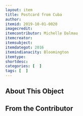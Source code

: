 ```yaml
---
layout: item
title: Postcard from Cuba
author: 
itemid: 2019-10-01-0020
imagecredit: 
itemcontributor: Michelle Dalmau
itemcreator: 
itemsubject: 
itemdategot: 2016
itemindianacity: Bloomington
itemtype: 
shortdesc: 
categories: [  ]
tags: [  ]
---
```

## About This Object


## From the Contributor
